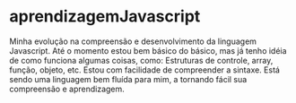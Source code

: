 # aprendizagemJavascript
Minha evolução na compreensão e desenvolvimento da linguagem Javascript. Até o momento estou bem básico do básico, mas já tenho idéia de como funciona algumas coisas,
como: Estruturas de controle, array, função, objeto, etc. Estou com facilidade de compreender a sintaxe. Está sendo uma linguagem bem fluída para mim, a tornando fácil
sua compreensão e aprendizagem.
